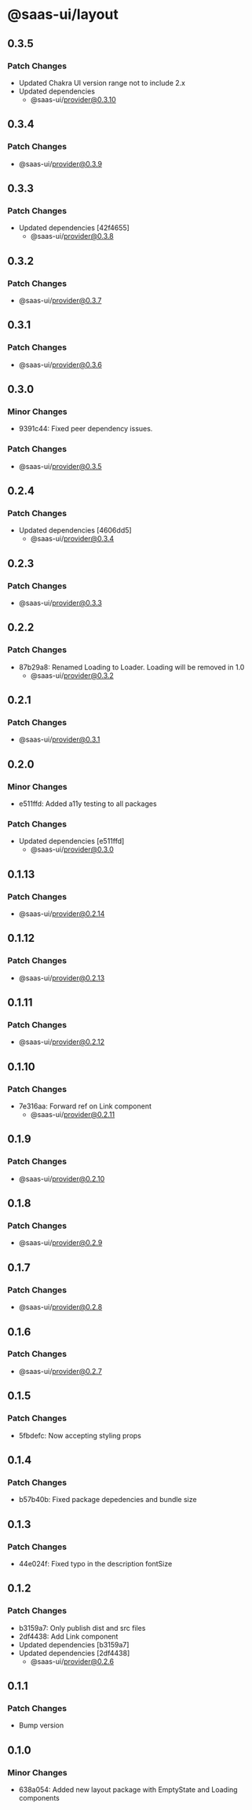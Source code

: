 # @saas-ui/layout

## 0.3.5

### Patch Changes

- Updated Chakra UI version range not to include 2.x
- Updated dependencies
  - @saas-ui/provider@0.3.10

## 0.3.4

### Patch Changes

- @saas-ui/provider@0.3.9

## 0.3.3

### Patch Changes

- Updated dependencies [42f4655]
  - @saas-ui/provider@0.3.8

## 0.3.2

### Patch Changes

- @saas-ui/provider@0.3.7

## 0.3.1

### Patch Changes

- @saas-ui/provider@0.3.6

## 0.3.0

### Minor Changes

- 9391c44: Fixed peer dependency issues.

### Patch Changes

- @saas-ui/provider@0.3.5

## 0.2.4

### Patch Changes

- Updated dependencies [4606dd5]
  - @saas-ui/provider@0.3.4

## 0.2.3

### Patch Changes

- @saas-ui/provider@0.3.3

## 0.2.2

### Patch Changes

- 87b29a8: Renamed Loading to Loader. Loading will be removed in 1.0
  - @saas-ui/provider@0.3.2

## 0.2.1

### Patch Changes

- @saas-ui/provider@0.3.1

## 0.2.0

### Minor Changes

- e511ffd: Added a11y testing to all packages

### Patch Changes

- Updated dependencies [e511ffd]
  - @saas-ui/provider@0.3.0

## 0.1.13

### Patch Changes

- @saas-ui/provider@0.2.14

## 0.1.12

### Patch Changes

- @saas-ui/provider@0.2.13

## 0.1.11

### Patch Changes

- @saas-ui/provider@0.2.12

## 0.1.10

### Patch Changes

- 7e316aa: Forward ref on Link component
  - @saas-ui/provider@0.2.11

## 0.1.9

### Patch Changes

- @saas-ui/provider@0.2.10

## 0.1.8

### Patch Changes

- @saas-ui/provider@0.2.9

## 0.1.7

### Patch Changes

- @saas-ui/provider@0.2.8

## 0.1.6

### Patch Changes

- @saas-ui/provider@0.2.7

## 0.1.5

### Patch Changes

- 5fbdefc: Now accepting styling props

## 0.1.4

### Patch Changes

- b57b40b: Fixed package depedencies and bundle size

## 0.1.3

### Patch Changes

- 44e024f: Fixed typo in the description fontSize

## 0.1.2

### Patch Changes

- b3159a7: Only publish dist and src files
- 2df4438: Add Link component
- Updated dependencies [b3159a7]
- Updated dependencies [2df4438]
  - @saas-ui/provider@0.2.6

## 0.1.1

### Patch Changes

- Bump version

## 0.1.0

### Minor Changes

- 638a054: Added new layout package with EmptyState and Loading components
